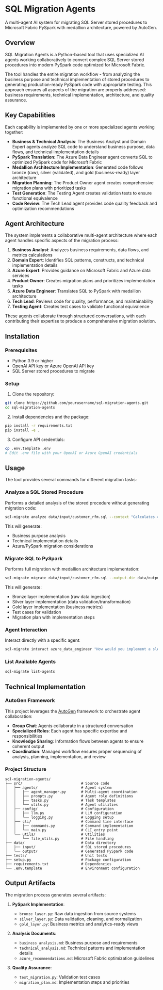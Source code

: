 # SQL Migration Agents

A multi-agent AI system for migrating SQL Server stored procedures to Microsoft Fabric PySpark with medallion architecture, powered by AutoGen.

## Overview

SQL Migration Agents is a Python-based tool that uses specialized AI agents working collaboratively to convert complex SQL Server stored procedures into modern PySpark code optimized for Microsoft Fabric. 

The tool handles the entire migration workflow - from analyzing the business purpose and technical implementation of stored procedures to generating production-ready PySpark code with appropriate testing. This approach ensures all aspects of the migration are properly addressed: business requirements, technical implementation, architecture, and quality assurance.

## Key Capabilities

Each capability is implemented by one or more specialized agents working together:

- **Business & Technical Analysis**: The Business Analyst and Domain Expert agents analyze SQL code to understand business purpose, data flows, and technical implementation details
- **PySpark Translation**: The Azure Data Engineer agent converts SQL to optimized PySpark code for Microsoft Fabric
- **Medallion Architecture Implementation**: Generated code follows bronze (raw), silver (validated), and gold (business-ready) layer architecture
- **Migration Planning**: The Product Owner agent creates comprehensive migration plans with prioritized tasks
- **Test Generation**: The Testing Agent creates validation tests to ensure functional equivalence
- **Code Review**: The Tech Lead agent provides code quality feedback and optimization recommendations

## Agent Architecture

The system implements a collaborative multi-agent architecture where each agent handles specific aspects of the migration process:

1. **Business Analyst**: Analyzes business requirements, data flows, and metrics calculations
2. **Domain Expert**: Identifies SQL patterns, constructs, and technical implementation details
3. **Azure Expert**: Provides guidance on Microsoft Fabric and Azure data services
4. **Product Owner**: Creates migration plans and prioritizes implementation tasks
5. **Azure Data Engineer**: Translates SQL to PySpark with medallion architecture
6. **Tech Lead**: Reviews code for quality, performance, and maintainability
7. **Testing Agent**: Creates test cases to validate functional equivalence

These agents collaborate through structured conversations, with each contributing their expertise to produce a comprehensive migration solution.

## Installation

### Prerequisites

- Python 3.9 or higher
- OpenAI API key or Azure OpenAI API key
- SQL Server stored procedures to migrate

### Setup

1. Clone the repository:
```bash
git clone https://github.com/yourusername/sql-migration-agents.git
cd sql-migration-agents
```

2. Install dependencies and the package:
```bash
pip install -r requirements.txt
pip install -e .
```

3. Configure API credentials:
```bash
cp .env.template .env
# Edit .env file with your OpenAI or Azure OpenAI credentials
```

## Usage

The tool provides several commands for different migration tasks:

### Analyze a SQL Stored Procedure

Performs a detailed analysis of the stored procedure without generating migration code:

```bash
sql-migrate analyze data/input/customer_rfm.sql --context "Calculates customer RFM segments"
```

This will generate:
- Business purpose analysis
- Technical implementation details
- Azure/PySpark migration considerations

### Migrate SQL to PySpark

Performs full migration with medallion architecture implementation:

```bash
sql-migrate migrate data/input/customer_rfm.sql --output-dir data/output/rfm_procedure
```

This will generate:
- Bronze layer implementation (raw data ingestion)
- Silver layer implementation (data validation/transformation)
- Gold layer implementation (business metrics)
- Test cases for validation
- Migration plan with implementation steps

### Agent Interaction

Interact directly with a specific agent:

```bash
sql-migrate interact azure_data_engineer "How would you implement a slowly changing dimension type 2 in PySpark?"
```

### List Available Agents

```bash
sql-migrate list-agents
```

## Technical Implementation

### AutoGen Framework

This project leverages the [AutoGen](https://github.com/microsoft/autogen) framework to orchestrate agent collaboration:

- **Group Chat**: Agents collaborate in a structured conversation
- **Specialized Roles**: Each agent has specific expertise and responsibilities
- **Knowledge Sharing**: Information flows between agents to ensure coherent output
- **Coordination**: Managed workflow ensures proper sequencing of analysis, planning, implementation, and review

### Project Structure

```
sql-migration-agents/
├── src/                           # Source code
│   ├── agents/                    # Agent system
│   │   ├── agent_manager.py       # Multi-agent coordination
│   │   ├── prompts.py             # Agent role definitions
│   │   ├── tasks.py               # Task templates
│   │   └── utils.py               # Agent utilities
│   ├── config/                    # Configuration
│   │   ├── llm.py                 # LLM configuration
│   │   └── logging.py             # Logging setup
│   ├── cli/                       # Command line interface
│   │   ├── commands.py            # Command implementation
│   │   └── main.py                # CLI entry point
│   └── utils/                     # Utilities
│       └── file_utils.py          # File handling
├── data/                          # Data directory
│   ├── input/                     # SQL stored procedures
│   └── output/                    # Generated PySpark code
├── tests/                         # Unit tests
├── setup.py                       # Package configuration
├── requirements.txt               # Dependencies
└── .env.template                  # Environment configuration
```

## Output Artifacts

The migration process generates several artifacts:

1. **PySpark Implementation**:
   - `bronze_layer.py`: Raw data ingestion from source systems
   - `silver_layer.py`: Data validation, cleaning, and normalization
   - `gold_layer.py`: Business metrics and analytics-ready views

2. **Analysis Documents**:
   - `business_analysis.md`: Business purpose and requirements
   - `technical_analysis.md`: Technical patterns and implementation details
   - `azure_recommendations.md`: Microsoft Fabric optimization guidelines

3. **Quality Assurance**:
   - `test_migration.py`: Validation test cases
   - `migration_plan.md`: Implementation steps and priorities

